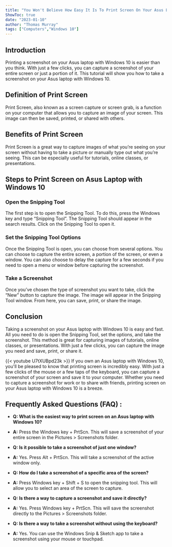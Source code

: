 ```yaml
---
title: "You Won't Believe How Easy It Is To Print Screen On Your Asus Laptop With Windows 10!"
ShowToc: true 
date: "2023-01-10"
author: "Thomas Murray" 
tags: ["Computers","Windows 10"]
---
```

## Introduction 
Printing a screenshot on your Asus laptop with Windows 10 is easier than you think. With just a few clicks, you can capture a screenshot of your entire screen or just a portion of it. This tutorial will show you how to take a screenshot on your Asus laptop with Windows 10. 

## Definition of Print Screen
Print Screen, also known as a screen capture or screen grab, is a function on your computer that allows you to capture an image of your screen. This image can then be saved, printed, or shared with others.

## Benefits of Print Screen
Print Screen is a great way to capture images of what you’re seeing on your screen without having to take a picture or manually type out what you’re seeing. This can be especially useful for tutorials, online classes, or presentations.

## Steps to Print Screen on Asus Laptop with Windows 10

### Open the Snipping Tool
The first step is to open the Snipping Tool. To do this, press the Windows key and type “Snipping Tool”. The Snipping Tool should appear in the search results. Click on the Snipping Tool to open it.

### Set the Snipping Tool Options
Once the Snipping Tool is open, you can choose from several options. You can choose to capture the entire screen, a portion of the screen, or even a window. You can also choose to delay the capture for a few seconds if you need to open a menu or window before capturing the screenshot.

### Take a Screenshot
Once you’ve chosen the type of screenshot you want to take, click the “New” button to capture the image. The image will appear in the Snipping Tool window. From here, you can save, print, or share the image.

## Conclusion
Taking a screenshot on your Asus laptop with Windows 10 is easy and fast. All you need to do is open the Snipping Tool, set the options, and take the screenshot. This method is great for capturing images of tutorials, online classes, or presentations. With just a few clicks, you can capture the image you need and save, print, or share it.

{{< youtube U7tXUBpd23k >}} 
If you own an Asus laptop with Windows 10, you'll be pleased to know that printing screen is incredibly easy. With just a few clicks of the mouse or a few taps of the keyboard, you can capture a screenshot of your screen and save it to your computer. Whether you need to capture a screenshot for work or to share with friends, printing screen on your Asus laptop with Windows 10 is a breeze.

## Frequently Asked Questions (FAQ) :
- **Q: What is the easiest way to print screen on an Asus laptop with Windows 10?**
- **A:** Press the Windows key + PrtScn. This will save a screenshot of your entire screen in the Pictures > Screenshots folder.

- **Q: Is it possible to take a screenshot of just one window?**
- **A:** Yes. Press Alt + PrtScn. This will take a screenshot of the active window only.

- **Q: How do I take a screenshot of a specific area of the screen?**
- **A:** Press Windows key + Shift + S to open the snipping tool. This will allow you to select an area of the screen to capture.

- **Q: Is there a way to capture a screenshot and save it directly?**
- **A:** Yes. Press Windows key + PrtScn. This will save the screenshot directly to the Pictures > Screenshots folder.

- **Q: Is there a way to take a screenshot without using the keyboard?**
- **A:** Yes. You can use the Windows Snip & Sketch app to take a screenshot using your mouse or touchpad.


